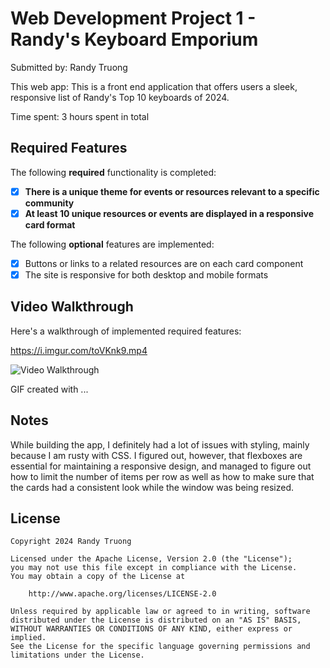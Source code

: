 # Web Development Project 1 - Randy's Keyboard Emporium

Submitted by: Randy Truong

This web app: This is a front end application that offers users a sleek, responsive list of Randy's 
Top 10 keyboards of 2024. 

Time spent: 3 hours spent in total

## Required Features

The following **required** functionality is completed:

- [X] **There is a unique theme for events or resources relevant to a specific community**
- [X] **At least 10 unique resources or events are displayed in a responsive card format**

The following **optional** features are implemented:

- [X] Buttons or links to a related resources are on each card component
- [X] The site is responsive for both desktop and mobile formats

## Video Walkthrough

Here's a walkthrough of implemented required features:

https://i.imgur.com/toVKnk9.mp4

<img src='https://i.imgur.com/toVKnk9.mp4' title='Video Walkthrough' width='' alt='Video Walkthrough' />

<!-- Replace this with whatever GIF tool you used! -->
GIF created with ...  
<!-- Recommended tools:
[Kap](https://getkap.co/) for macOS
[ScreenToGif](https://www.screentogif.com/) for Windows
[peek](https://github.com/phw/peek) for Linux. -->

## Notes

While building the app, I definitely had a lot of issues with styling, 
mainly because I am rusty with CSS. I figured out, however, that 
flexboxes are essential for maintaining a responsive design, and 
managed to figure out how to limit the number of items per row as well 
as how to make sure that the cards had a consistent look while 
the window was being resized.

## License

    Copyright 2024 Randy Truong 

    Licensed under the Apache License, Version 2.0 (the "License");
    you may not use this file except in compliance with the License.
    You may obtain a copy of the License at

        http://www.apache.org/licenses/LICENSE-2.0

    Unless required by applicable law or agreed to in writing, software
    distributed under the License is distributed on an "AS IS" BASIS,
    WITHOUT WARRANTIES OR CONDITIONS OF ANY KIND, either express or implied.
    See the License for the specific language governing permissions and
    limitations under the License.
